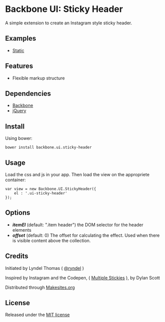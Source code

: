 # Backbone UI: Sticky Header

A simple extension to create an Instagram style sticky header.

## Examples

* [Static](http://rawgit.com/backbone-ui/sticky-header/master/examples/static.html) 


## Features

* Flexible markup structure


## Dependencies

* [Backbone](http://backbonejs.org/)
* [jQuery](http://jquery.com/)


## Install

Using bower:
```
bower install backbone.ui.sticky-header
```


## Usage

Load the css and js in your app. Then load the view on the appropriete container:
```
var view = new Backbone.UI.StickyHeader({
	el : '.ui-sticky-header'
});
```

## Options 

* ***itemEl*** (default: ".item header") the DOM selector for the header elements
* ***offset*** (default: 0) The offset for calculating the effect. Used when there is visible content above the collection. 


## Credits

Initiated by Lyndel Thomas ( [@ryndel](http://github.com/ryndel) )

Inspired by Instagram and the Codepen, ( [Multiple Stickies](http://codepen.io/usain/pen/krfwt) ), by Dylan Scott 

Distributed through [Makesites.org](http://makesites.org/)


## License

Released under the [MIT license](http://makesites.org/licenses/MIT)


